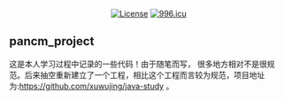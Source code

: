 <div align="center">

[![License](https://img.shields.io/badge/License-Apache%202.0-blue.svg)](http://github.com/hhyo/archery/blob/master/LICENSE)
[![996.icu](https://img.shields.io/badge/link-996.icu-red.svg)](https://996.icu)

</div>

## pancm_project

这是本人学习过程中记录的一些代码！由于随笔而写，
很多地方相对不是很规范。后来抽空重新建立了一个工程，相比这个工程而言较为规范，项目地址为:https://github.com/xuwujing/java-study 。




